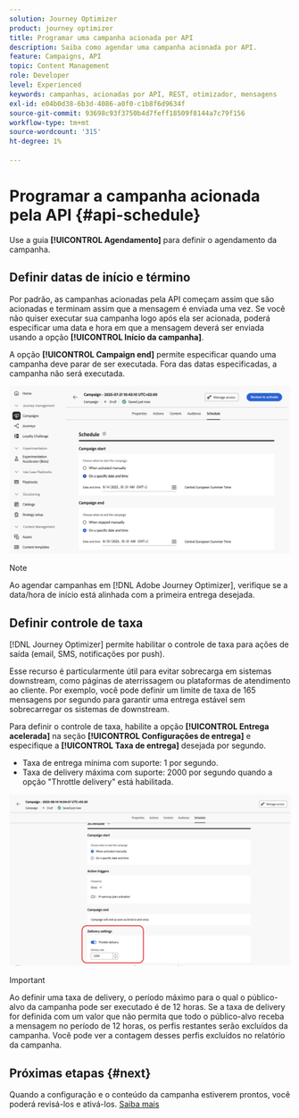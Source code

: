 ```yaml
---
solution: Journey Optimizer
product: journey optimizer
title: Programar uma campanha acionada por API
description: Saiba como agendar uma campanha acionada por API.
feature: Campaigns, API
topic: Content Management
role: Developer
level: Experienced
keywords: campanhas, acionadas por API, REST, otimizador, mensagens
exl-id: e04b0d38-6b3d-4086-a0f0-c1b8f6d9634f
source-git-commit: 93698c93f3750b4d7feff18509f8144a7c79f156
workflow-type: tm+mt
source-wordcount: '315'
ht-degree: 1%

---
```


# Programar a campanha acionada pela API {#api-schedule}

Use a guia **[!UICONTROL Agendamento]** para definir o agendamento da campanha.

## Definir datas de início e término

Por padrão, as campanhas acionadas pela API começam assim que são acionadas e terminam assim que a mensagem é enviada uma vez. Se você não quiser executar sua campanha logo após ela ser acionada, poderá especificar uma data e hora em que a mensagem deverá ser enviada usando a opção **[!UICONTROL Início da campanha]**.

A opção **[!UICONTROL Campaign end]** permite especificar quando uma campanha deve parar de ser executada. Fora das datas especificadas, a campanha não será executada.

![](assets/api-triggered-schedule.png)

>[!NOTE]
>
>Ao agendar campanhas em [!DNL Adobe Journey Optimizer], verifique se a data/hora de início está alinhada com a primeira entrega desejada.

## Definir controle de taxa

[!DNL Journey Optimizer] permite habilitar o controle de taxa para ações de saída (email, SMS, notificações por push).

Esse recurso é particularmente útil para evitar sobrecarga em sistemas downstream, como páginas de aterrissagem ou plataformas de atendimento ao cliente. Por exemplo, você pode definir um limite de taxa de 165 mensagens por segundo para garantir uma entrega estável sem sobrecarregar os sistemas de downstream.

Para definir o controle de taxa, habilite a opção **[!UICONTROL Entrega acelerada]** na seção **[!UICONTROL Configurações de entrega]** e especifique a **[!UICONTROL Taxa de entrega]** desejada por segundo.

* Taxa de entrega mínima com suporte: 1 por segundo.
* Taxa de delivery máxima com suporte: 2000 por segundo quando a opção &quot;Throttle delivery&quot; está habilitada.

![](assets/throttling-rate-control.png)

>[!IMPORTANT]
>
>Ao definir uma taxa de delivery, o período máximo para o qual o público-alvo da campanha pode ser executado é de 12 horas. Se a taxa de delivery for definida com um valor que não permita que todo o público-alvo receba a mensagem no período de 12 horas, os perfis restantes serão excluídos da campanha. Você pode ver a contagem desses perfis excluídos no relatório da campanha.

## Próximas etapas {#next}

Quando a configuração e o conteúdo da campanha estiverem prontos, você poderá revisá-los e ativá-los. [Saiba mais](../campaigns/review-activate-api-triggered-campaign.md)
